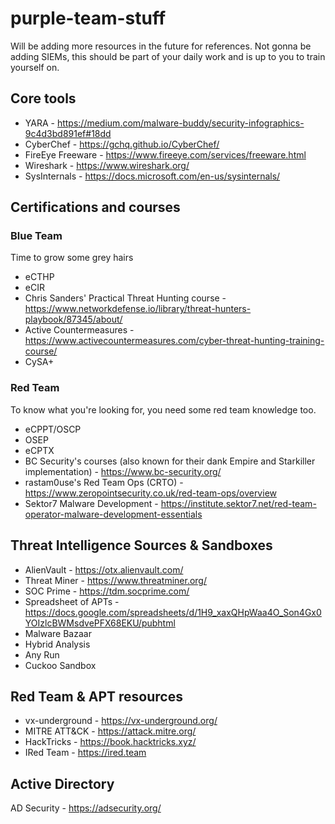 # purple-team-stuff
Will be adding more resources in the future for references. Not gonna be adding SIEMs, this should be part of your daily work and is up to you to train yourself on.

## Core tools
* YARA - https://medium.com/malware-buddy/security-infographics-9c4d3bd891ef#18dd
* CyberChef - https://gchq.github.io/CyberChef/
* FireEye Freeware - https://www.fireeye.com/services/freeware.html
* Wireshark - https://www.wireshark.org/
* SysInternals - https://docs.microsoft.com/en-us/sysinternals/

## Certifications and courses
### Blue Team
Time to grow some grey hairs
* eCTHP
* eCIR
* Chris Sanders' Practical Threat Hunting course - https://www.networkdefense.io/library/threat-hunters-playbook/87345/about/
* Active Countermeasures - https://www.activecountermeasures.com/cyber-threat-hunting-training-course/
* CySA+

### Red Team
To know what you're looking for, you need some red team knowledge too.
* eCPPT/OSCP
* OSEP
* eCPTX
* BC Security's courses (also known for their dank Empire and Starkiller implementation) - https://www.bc-security.org/
* rastam0use's Red Team Ops (CRTO) - https://www.zeropointsecurity.co.uk/red-team-ops/overview
* Sektor7 Malware Development - https://institute.sektor7.net/red-team-operator-malware-development-essentials

## Threat Intelligence Sources & Sandboxes
* AlienVault - https://otx.alienvault.com/
* Threat Miner - https://www.threatminer.org/
* SOC Prime - https://tdm.socprime.com/
* Spreadsheet of APTs - https://docs.google.com/spreadsheets/d/1H9_xaxQHpWaa4O_Son4Gx0YOIzlcBWMsdvePFX68EKU/pubhtml
* Malware Bazaar
* Hybrid Analysis
* Any Run
* Cuckoo Sandbox

## Red Team & APT resources
* vx-underground - https://vx-underground.org/
* MITRE ATT&CK - https://attack.mitre.org/
* HackTricks - https://book.hacktricks.xyz/
* IRed Team - https://ired.team

## Active Directory
AD Security - https://adsecurity.org/
